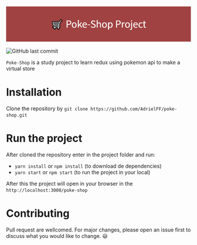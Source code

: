 ![GitHub Logo](/images/poke-shop-readme-image.png)

![GitHub last commit](https://img.shields.io/github/last-commit/AdrielFF/poke-shop)

`Poke-Shop` is a study project to learn redux using pokemon api to make a virtual store

# Installation

Clone the repository by `git clone https://github.com/AdrielFF/poke-shop.git`

# Run the project
After cloned the repository enter in the project folder and run:
- `yarn install` or `npm install` (to download de dependencies)
- `yarn start` or `npm start` (to run the project in your local)

After this the project will open in your browser in the `http://localhost:3000/poke-shop` 

# Contributing
Pull request are wellcomed. For major changes, please open an issue first to discuss what you would like to change. 😃
